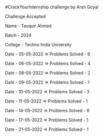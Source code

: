 #CrackYourInternship challenge by Arsh Goyal

Challenge Accepted

Name - Tauquir Ahmed

Batch - 2024

College - Techno India University

Date - 05-05-2022 => Problems Solved - 6

Date - 06-05-2022 => Problems Solved - 4

Date - 08-05-2022 => Problems Solved - 2

Date - 09-05-2022 => Problems Solved - 1

Date - 10-05-2022 => Problems Solved - 3

Date - 11-05-2022 => Problems Solved - 1

Date - 14-05-2022 => Problems Solved - 6

Date - 17-05-2022 => Problems Solved - 1

Date - 21-05-2022 => Problems Solved - 1
